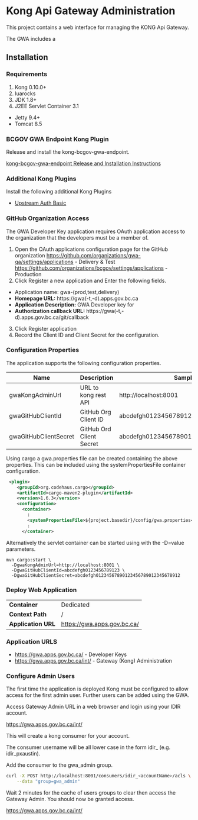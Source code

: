# Kong Api Gateway Administration

This project contains a web interface for managing the KONG Api Gateway.

The GWA includes a  


## Installation

### Requirements

1. Kong 0.10.0+
2. luarocks
3. JDK 1.8+
4. J2EE Servlet Container 3.1
  * Jetty 9.4+
  * Tomcat 8.5

### BCGOV GWA Endpoint Kong Plugin

Release and install the kong-bcgov-gwa-endpoint.

[kong-bcgov-gwa-endpoint Release and Installation Instructions](https://gogs.data.gov.bc.ca/DataBC/kong-bcgov-gwa-endpoint)

### Additional Kong Plugins

Install the following additional Kong Plugins

* [Upstream Auth Basic](https://revolsys.github.io/kong-plugin-upstream-auth-basic/)

### GitHub Organization Access

The GWA Developer Key application requires OAuth application access to the organization that the
developers must be a member of.

1. Open the OAuth applications configuration page for the GitHub organization
     https://github.com/organizations/gwa-qa/settings/applications - Delivery & Test
     https://github.com/organizations/bcgov/settings/applications - Production
2. Click Register a new application and Enter the following fields.
  * Application name: gwa-(prod,test,delivery)
  * **Homepage URL:** https://gwa(-t,-d).apps.gov.bc.ca
  * **Application Description:** GWA Developer key for <environment>
  * **Authorization callback URL:** https://gwa(-t,-d).apps.gov.bc.ca/git/callback
3. Click Register application
4. Record the Client ID and Client Secret for the configuration.

### Configuration Properties
The application supports the following configuration properties.

| Name                  | Description              | Sample Value                             |
|-----------------------|--------------------------|------------------------------------------|
| gwaKongAdminUrl       | URL to kong rest API     | http://localhost:8001                    |
| gwaGitHubClientId     | GitHub Org Client ID     | abcdefgh0123456789123                    |
| gwaGitHubClientSecret | GitHub Ord Client Secret | abcdefgh01234567890123456789012345678912 |

Using cargo a gwa.properties file can be created containing the above properties. This can
be included using the systemPropertiesFile container configuration.

```xml
 <plugin>
    <groupId>org.codehaus.cargo</groupId>
    <artifactId>cargo-maven2-plugin</artifactId>
    <version>1.6.3</version>
    <configuration>
      <container>
        :
        <systemPropertiesFile>${project.basedir}/config/gwa.properties</systemPropertiesFile>
        :
      </container>
```

Alternatively the servlet container can be started using with the -D<propertyName>=value parameters.
```
mvn cargo:start \
  -DgwaKongAdminUrl=http://localhost:8001 \
  -DgwaGitHubClientId=abcdefgh0123456789123 \
  -DgwaGitHubClientSecret=abcdefgh01234567890123456789012345678912
```

### Deploy Web Application

|||
|---------------------|-----------------------------|
| **Container**       | Dedicated                   |
| **Context Path**    | /                           |
| **Application URL** | https://gwa.apps.gov.bc.ca/ |


### Application URLS

* https://gwa.apps.gov.bc.ca/     - Developer Keys
* https://gwa.apps.gov.bc.ca/int/ - Gateway (Kong) Administration

### Configure Admin Users

The first time the application is deployed Kong must be configured to allow access for the first
admin user. Further users can be added using the GWA.

Access Gateway Admin URL in a web browser and login using your IDIR account.

https://gwa.apps.gov.bc.ca/int/

This will create a kong consumer for your account.

The consumer username will be all lower case in the form idir_<accountname> (e.g. idir_pxaustin).

Add the consumer to the gwa_admin group.

```bash
curl -X POST http://localhost:8001/consumers/idir_<accountName>/acls \
    --data "group=gwa_admin"
```

Wait 2 minutes for the cache of users groups to clear then access the Gateway Admin. You should now
be granted access.

https://gwa.apps.gov.bc.ca/int/
